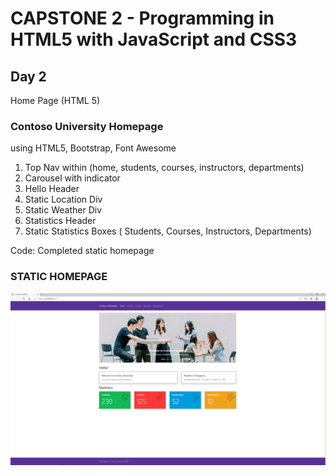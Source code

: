 # CAPSTONE 2 - Programming in HTML5 with JavaScript and CSS3

## Day 2
Home Page (HTML 5)

### Contoso University Homepage
using HTML5, Bootstrap, Font Awesome

1. Top Nav within (home, students, courses, instructors, departments)
2. Carousel with indicator
3. Hello Header
4. Static Location Div
5. Static Weather Div
6. Statistics Header
7. Static Statistics Boxes ( Students, Courses, Instructors, Departments)

Code: Completed static homepage

### STATIC HOMEPAGE
![](homepage-static.png)